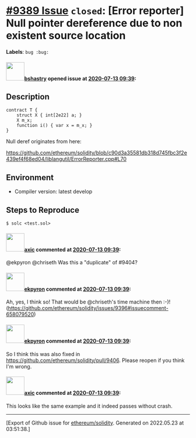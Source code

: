 # [\#9389 Issue](https://github.com/ethereum/solidity/issues/9389) `closed`: [Error reporter] Null pointer dereference due to non existent source location
**Labels**: `bug :bug:`


#### <img src="https://avatars.githubusercontent.com/u/2388185?v=4" width="50">[bshastry](https://github.com/bshastry) opened issue at [2020-07-13 09:39](https://github.com/ethereum/solidity/issues/9389):

## Description

```
contract T {
	struct X { int[2e22] a; }
	X m_x;
	function i() { var x = m_x; }
}
```

Null deref originates from here:

https://github.com/ethereum/solidity/blob/c90d3a35581db318d745fbc3f2e439ef4f68ed04/liblangutil/ErrorReporter.cpp#L70

## Environment

- Compiler version: latest develop

## Steps to Reproduce

```
$ solc <test.sol>
```

#### <img src="https://avatars.githubusercontent.com/u/20340?v=4" width="50">[axic](https://github.com/axic) commented at [2020-07-13 09:39](https://github.com/ethereum/solidity/issues/9389#issuecomment-658145307):

@ekpyron @chriseth Was this a "duplicate" of #9404?

#### <img src="https://avatars.githubusercontent.com/u/1347491?v=4" width="50">[ekpyron](https://github.com/ekpyron) commented at [2020-07-13 09:39](https://github.com/ethereum/solidity/issues/9389#issuecomment-658146172):

Ah, yes, I think so! That would be @chriseth's time machine then :-)! (https://github.com/ethereum/solidity/issues/9396#issuecomment-658079520)

#### <img src="https://avatars.githubusercontent.com/u/1347491?v=4" width="50">[ekpyron](https://github.com/ekpyron) commented at [2020-07-13 09:39](https://github.com/ethereum/solidity/issues/9389#issuecomment-658146624):

So I think this was also fixed in https://github.com/ethereum/solidity/pull/9406.
Please reopen if you think I'm wrong.

#### <img src="https://avatars.githubusercontent.com/u/20340?v=4" width="50">[axic](https://github.com/axic) commented at [2020-07-13 09:39](https://github.com/ethereum/solidity/issues/9389#issuecomment-658148102):

This looks like the same example and it indeed passes without crash.


-------------------------------------------------------------------------------



[Export of Github issue for [ethereum/solidity](https://github.com/ethereum/solidity). Generated on 2022.05.23 at 03:51:38.]
